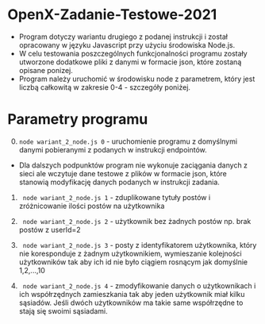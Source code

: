 # OpenX-Zadanie-Testowe-2021
- Program dotyczy wariantu drugiego z podanej instrukcji i został opracowany w języku Javascript przy użyciu środowiska Node.js.
- W celu testowania poszczególnych funkcjonalności programu
    zostały utworzone dodatkowe pliki z danymi w formacie json, które zostaną opisane ponizej.
- Program należy uruchomić w środowisku node z parametrem, który jest liczbą całkowitą w zakresie 0-4 - szczegóły poniżej.
 
# Parametry programu

0. ``` node wariant_2_node.js 0 ``` - uruchomienie programu z domyślnymi
danymi pobieranymi z podanych w instrukcji endpointów.

- Dla dalszych podpunktów program nie wykonuje zaciągania danych z sieci ale wczytuje dane testowe z plików w formacie json, które stanowią modyfikację danych podanych w instrukcji zadania.

1. ``` node wariant_2_node.js 1``` - zduplikowane tytuły postów i zróżnicowanie ilości postów na użytkownika

2. ``` node wariant_2_node.js 2``` - użytkownik bez żadnych postów np. brak postów z userId=2

3. ``` node wariant_2_node.js 3``` - posty z identyfikatorem użytkownika, który nie koresponduje z żadnym użytkownikiem, wymieszanie kolejności użytkowników tak aby ich id nie było ciągiem rosnącym jak domyślnie 1,2,...,10

4. ``` node wariant_2_node.js 4``` - zmodyfikowanie danych o użytkownikach i ich współrzędnych zamieszkania tak aby jeden użytkownik miał kilku sąsiadów. Jeśli dwóch użytkowników ma takie same współrzędne to stają się swoimi sąsiadami.
